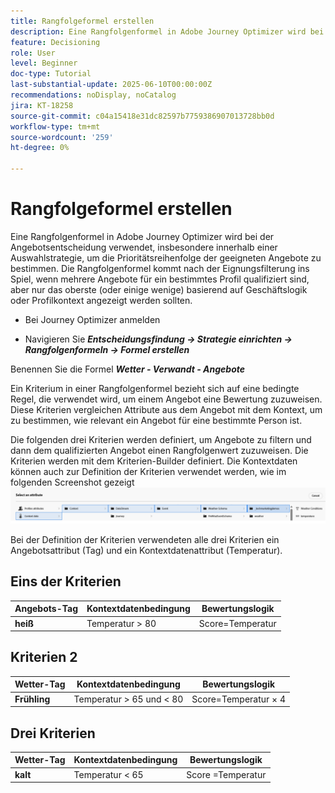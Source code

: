 ```yaml
---
title: Rangfolgeformel erstellen
description: Eine Rangfolgenformel in Adobe Journey Optimizer wird bei der Angebotsentscheidung verwendet, insbesondere innerhalb einer Auswahlstrategie, um die Prioritätsreihenfolge der geeigneten Angebote zu bestimmen.
feature: Decisioning
role: User
level: Beginner
doc-type: Tutorial
last-substantial-update: 2025-06-10T00:00:00Z
recommendations: noDisplay, noCatalog
jira: KT-18258
source-git-commit: c04a15418e31dc82597b7759386907013728bb0d
workflow-type: tm+mt
source-wordcount: '259'
ht-degree: 0%

---
```


# Rangfolgeformel erstellen

Eine Rangfolgenformel in Adobe Journey Optimizer wird bei der Angebotsentscheidung verwendet, insbesondere innerhalb einer Auswahlstrategie, um die Prioritätsreihenfolge der geeigneten Angebote zu bestimmen. Die Rangfolgenformel kommt nach der Eignungsfilterung ins Spiel, wenn mehrere Angebote für ein bestimmtes Profil qualifiziert sind, aber nur das oberste (oder einige wenige) basierend auf Geschäftslogik oder Profilkontext angezeigt werden sollten.

* Bei Journey Optimizer anmelden

* Navigieren Sie _&#x200B;**Entscheidungsfindung -> Strategie einrichten -> Rangfolgenformeln -> Formel erstellen**&#x200B;_

Benennen Sie die Formel _&#x200B;**Wetter - Verwandt - Angebote**&#x200B;_



Ein Kriterium in einer Rangfolgenformel bezieht sich auf eine bedingte Regel, die verwendet wird, um einem Angebot eine Bewertung zuzuweisen. Diese Kriterien vergleichen Attribute aus dem Angebot mit dem Kontext, um zu bestimmen, wie relevant ein Angebot für eine bestimmte Person ist.

Die folgenden drei Kriterien werden definiert, um Angebote zu filtern und dann dem qualifizierten Angebot einen Rangfolgenwert zuzuweisen. Die Kriterien werden mit dem Kriterien-Builder definiert. Die Kontextdaten können auch zur Definition der Kriterien verwendet werden, wie im folgenden Screenshot gezeigt
![context-data](assets/context-data.png)

Bei der Definition der Kriterien verwendeten alle drei Kriterien ein Angebotsattribut (Tag) und ein Kontextdatenattribut (Temperatur).

## Eins der Kriterien

| **Angebots-Tag** | **Kontextdatenbedingung** | **Bewertungslogik** |
|------------------|---------------------|-------------------------------------|
| **heiß** | Temperatur > 80 | Score=Temperatur |


## Kriterien 2

| **Wetter-Tag** | **Kontextdatenbedingung** | **Bewertungslogik** |
|------------------|---------------------------|----------------------------------------------|
| **Frühling** | Temperatur > 65 und &lt; 80 | Score=Temperatur × 4 |

## Drei Kriterien

| **Wetter-Tag** | **Kontextdatenbedingung** | **Bewertungslogik** |
|------------------|---------------------------|----------------------------------------------|
| **kalt** | Temperatur &lt; 65 | Score =Temperatur |
